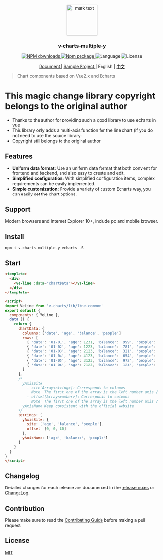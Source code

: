 <p align="center">
<img src="./examples/favicon.ico" alt="mark text" width="100" height="100">
</p>

<h3 align="center">v-charts-multiple-y</h3>

<p align="center">
  <a href="https://npmjs.org/package/v-charts-multiple-y">
    <img src="http://img.shields.io/npm/dm/v-charts-multiple-y.svg" alt="NPM downloads">
  </a>
  <a href="https://www.npmjs.org/package/v-charts-multiple-y">
    <img src="https://img.shields.io/npm/v/v-charts-multiple-y.svg" alt="Npm package">
  </a>
  <a>
    <img src="https://img.shields.io/badge/language-javascript-yellow.svg" alt="Language">
  </a>
  <a>
    <img src="https://img.shields.io/badge/license-MIT-000000.svg" alt="License">
  </a>
</p>

<p align="center">
  <a href="https://v-charts.js.org/#/en/">
    Document
  </a>
  <span> | </span>
  <a href="https://codesandbox.io/s/z69myovqzx">
    Sample Project
  </a>
  <span> | </span>
  <a>
    English
  </a>
  <span> | </span>
  <a href="./README_CN.md">
    中文
  </a>
</p>

> Chart components based on Vue2.x and Echarts

# This magic change library copyright belongs to the original author
- Thanks to the author for providing such a good library to use echarts in vue
- This library only adds a multi-axis function for the line chart (if you do not need to use the source library)
- Copyright still belongs to the original author


## Features
- **Uniform data format:** Use an uniform data format that both convient for frontend and backend, and also easy to create and edit.
- **Simplified configuration:** With simplified configuration items, complex requirements can be easily implemented.
- **Simple customization:** Provide a variety of custom Echarts way, you can easily set the chart options.

## Support

Modern browsers and Internet Explorer 10+, include pc and mobile browser.

## Install

```
npm i v-charts-multiple-y echarts -S
```

## Start

```html
<template>
  <div>
    <ve-line :data="chartData"></ve-line>
  </div>
</template>

<script>
import VeLine from 'v-charts/lib/line.common'
export default {
  components: { VeLine },
  data () {
    return {
      chartData: {
        columns: ['date', 'age', 'balance', 'people'],
        rows: [
          { 'date': '01-01', 'age': 1231, 'balance': '999', 'people': '578' },
          { 'date': '01-02', 'age': 1223, 'balance': '781', 'people': '1213' },
          { 'date': '01-03', 'age': 2123, 'balance': '321', 'people': '213' },
          { 'date': '01-04', 'age': 4123, 'balance': '654', 'people': '2312' },
          { 'date': '01-05', 'age': 3123, 'balance': '972', 'people': '1233' },
          { 'date': '01-06', 'age': 7123, 'balance': '124', 'people': '2313' }
        ]
      }，
      /*
        yAxisSite
          - site[Array<string>]: Corresponds to columns
            Note: The first one of the array is the left number axis / the second one is the right first one, and the others are sorted one by one.
          - offset[Array<number>]: Corresponds to columns
            Note: The first one of the array is the left number axis / the second one is the right first one, and the others are sorted one by one.
        yAxisName Keep consistent with the official website
      */
      settings: {
        yAxisSite: {
          site: ['age', 'balance', 'people'],
          offset: [0, 0, 80]
        },
        yAxisName: ['age', 'balance', 'people']
      }
    }
  }
}
</script>
```

## Changelog

Detailed changes for each release are documented in the [release notes](https://github.com/ElemeFE/v-charts/releases) or [ChangeLog](./CHANGELOG.md).

## Contribution

Please make sure to read the [Contributing Guide](./CONTRIBUTING.md) before making a pull request.

## License

[MIT](http://opensource.org/licenses/MIT)
